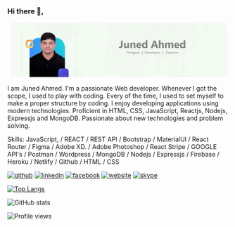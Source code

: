 ### Hi there 👋,  
![](./img/github.jpg)

I am Juned Ahmed. I'm a passionate Web developer. Whenever I got the scope, I used to play with coding. Every of the time, I used to set myself to make a proper structure by coding. I enjoy developing applications using modern technologies. Proficient in HTML, CSS, JavaScript, Reactjs, Nodejs, Expressjs and MongoDB. Passionate about new technologies and problem solving.

Skills: JavaScript, / REACT / REST API  / Bootstrap / MaterialUI  / React Router / Figma / Adobe XD. / Adobe Photoshop / React Stripe / GOOGLE API's /   Postman / Wordpress / MongoDB / Nodejs / Expressjs / Firebase / Heroku / Netlify / Github /  HTML / CSS



[<img src='https://cdn.jsdelivr.net/npm/simple-icons@3.0.1/icons/github.svg' alt='github' height='40'>](https://github.com/zunead)  [<img src='https://cdn.jsdelivr.net/npm/simple-icons@3.0.1/icons/linkedin.svg' alt='linkedin' height='40'>](https://www.linkedin.com/in/https://www.linkedin.com/in/zuned//)  [<img src='https://cdn.jsdelivr.net/npm/simple-icons@3.0.1/icons/facebook.svg' alt='facebook' height='40'>](https://www.facebook.com/Zuned33)  [<img src='https://cdn.jsdelivr.net/npm/simple-icons@3.0.1/icons/icloud.svg' alt='website' height='40'>](http://juned-portfolio.web.app)  [<img src='https://cdn.jsdelivr.net/npm/simple-icons@3.0.1/icons/skype.svg' alt='skype' height='40'>](Juned133)  

[![Top Langs](https://github-readme-stats.vercel.app/api/top-langs/?username=zunead)](https://github.com/anuraghazra/github-readme-stats)

![GitHub stats](https://github-readme-stats.vercel.app/api?username=zunead&show_icons=true)  

![Profile views](https://gpvc.arturio.dev/zunead)  